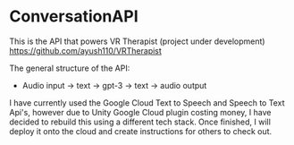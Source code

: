# ConversationAPI
This is the API that powers VR Therapist (project under development) https://github.com/ayush110/VRTherapist

The general structure of the API:
- Audio input -> text -> gpt-3 -> text -> audio output

I have currently used the Google Cloud Text to Speech and Speech to Text Api's, however due to Unity Google Cloud plugin costing money, I have decided to rebuild this using a different tech stack.
Once finished, I will deploy it onto the cloud and create instructions for others to check out. 

